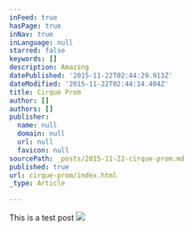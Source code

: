 ```yaml
---
inFeed: true
hasPage: true
inNav: true
inLanguage: null
starred: false
keywords: []
description: Amazing
datePublished: '2015-11-22T02:44:29.913Z'
dateModified: '2015-11-22T02:44:14.404Z'
title: Cirque Prom
author: []
authors: []
publisher:
  name: null
  domain: null
  url: null
  favicon: null
sourcePath: _posts/2015-11-22-cirque-prom.md
published: true
url: cirque-prom/index.html
_type: Article

---
```

This is a test post
![](https://the-grid-user-content.s3-us-west-2.amazonaws.com/ef813778-2bcf-45d3-8f55-edeb368ede98.jpg)